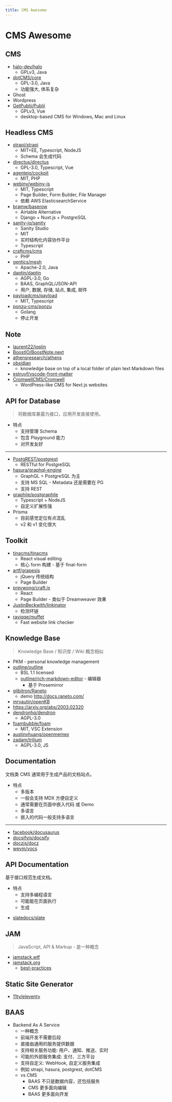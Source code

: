 ```yaml
---
title: CMS Awesome
---
```


# CMS Awesome

## CMS

- [halo-dev/halo](https://github.com/halo-dev/halo)
  - GPLv3, Java
- [dotCMS/core](https://github.com/dotCMS/core)
  - GPL-3.0, Java
  - 功能强大, 体系复杂
- Ghost
- Wordpress
- [GetPublii/Publii](https://github.com/GetPublii/Publii)
  - GPLv3, Vue
  - desktop-based CMS for Windows, Mac and Linux

## Headless CMS

- [strapi/strapi](https://github.com/strapi/strapi)
  - MIT+EE, Typescript, NodeJS
  - Schema 会生成代码
- [directus/directus](https://github.com/directus/directus)
  - GPL-3.0, Typescript, Vue
- [agentejo/cockpit](https://github.com/agentejo/cockpit)
  - MIT, PHP
- [webiny/webiny-js](https://github.com/webiny/webiny-js)
  - MIT, Typescript
  - Page Builder, Form Builder, File Manager
  - 依赖 AWS ElasticsearchService
- [bramw/baserow](https://gitlab.com/bramw/baserow)
  - Airtable Alternative
  - Django + Nuxt.js + PostgreSQL
- [sanity-io/sanity](https://github.com/sanity-io/sanity)
  - Sanity Studio
  - MIT
  - 实时结构化内容协作平台
  - Typescript
- [craftcms/cms](https://github.com/craftcms/cms)
  - PHP
- [gentics/mesh](https://github.com/gentics/mesh)
  - Apache-2.0, Java
- [daptin/daptin](https://github.com/daptin/daptin)
  - AGPL-3.0, Go
  - BAAS, GraphQL/JSON-API
  - 用户, 数据, 存储, 站点, 集成, 邮件
- [payloadcms/payload](https://github.com/payloadcms/payload)
  - MIT, Typescript
- [ponzu-cms/ponzu](https://github.com/ponzu-cms/ponzu)
  - Golang
  - 停止开发

## Note

- [laurent22/joplin](https://github.com/laurent22/joplin)
- [BoostIO/BoostNote.next](https://github.com/BoostIO/BoostNote.next)
- [athensresearch/athens](https://github.com/athensresearch/athens)
- [obsidian](https://obsidian.md/)
  - knowledge base on top of a local folder of plain text Markdown files
- [estruyf/vscode-front-matter](https://github.com/estruyf/vscode-front-matter)
- [CromwellCMS/Cromwell](https://github.com/CromwellCMS/Cromwell)
  - WordPress-like CMS for Next.js websites

## API for Database

> 将数据库暴露为接口，应用开发直接使用。

- 特点
  - 支持管理 Schema
  - 包含 Playground 能力
  - 对开发友好

---

- [PostgREST/postgrest](https://github.com/PostgREST/postgrest)
  - RESTful for PostgreSQL
- [hasura/graphql-engine](https://github.com/hasura/graphql-engine)
  - GraphQL + PostgreSQL 为主
  - 支持 MS SQL - Metadata 还是需要在 PG
  - 支持 REST
- [graphile/postgraphile](https://github.com/graphile/postgraphile)
  - Typescript + NodeJS
  - 自定义扩展性强
- Prisma
  - 目前感觉定位有点混乱
  - v2 和 v1 变化很大

## Toolkit

- [tinacms/tinacms](https://github.com/tinacms/tinacms)
  - React visual editing
  - 核心 form 构建 - 基于 final-form
- [artf/grapesjs](https://github.com/artf/grapesjs)
  - jQuery 传统结构
  - Page Builder
- [prevwong/craft.js](https://github.com/prevwong/craft.js)
  - React
  - Page Builder - 类似于 Dreamweaver 效果
- [JustinBeckwith/linkinator](https://github.com/JustinBeckwith/linkinator)
  - 检测坏链
- [raviqqe/muffet](https://github.com/raviqqe/muffet)
  - Fast website link checker

## Knowledge Base

> Knowledge Base / 知识库 / Wiki 概念相似

- PKM - personal knowledge management
- [outline/outline](https://github.com/outline/outline)
  - BSL 1.1 licensed
  - [outline/rich-markdown-editor](https://github.com/outline/rich-markdown-editor) - 编辑器
    - 基于 Prosemirror
- [gilbitron/Raneto](https://github.com/gilbitron/Raneto)
  - demo http://docs.raneto.com/
- [mrvautin/openKB](https://github.com/mrvautin/openKB)
- https://arxiv.org/abs/2003.02320
- [dendronhq/dendron](https://github.com/dendronhq/dendron)
  - AGPL-3.0
- [foambubble/foam](https://github.com/foambubble/foam)
  - MIT, VSC Extension
- [austinvhuang/openmemex](https://github.com/austinvhuang/openmemex)
- [zadam/trilium](https://github.com/zadam/trilium)
  - AGPL-3.0, JS

<!--
https://www.ontotext.com/knowledge-hub/
https://www.ontotext.com/knowledgehub/fundamentals/how-to-building-knowledge-graphs-in-10-steps/
-->

## Documentation

文档类 CMS 通常用于生成产品的文档站点。

- 特点
  - 多版本
  - 一般会支持 MDX 方便自定义
  - 通常需要在页面中嵌入代码 或 Demo
  - 多语言
  - 嵌入的代码一般支持多语言

---

- [facebook/docusaurus](https://github.com/facebook/docusaurus)
- [docsifyjs/docsify](https://github.com/docsifyjs/docsify)
- [doczjs/docz](https://github.com/doczjs/docz)
- [wevm/vocs](https://github.com/wevm/vocs)

## API Documentation

基于接口规范生成文档。

- 特点
  - 支持多编程语言
  - 可能能在页面执行
  - 生成

* [slatedocs/slate](https://github.com/slatedocs/slate)

## JAM

> JavaScript, API & Markup - 是一种概念

- [jamstack.wtf](https://jamstack.wtf/)
- [jamstack.org](https://jamstack.org/)
  - [best-practices](https://jamstack.org/best-practices/)

## Static Site Generator

- [11ty/eleventy](https://github.com/11ty/eleventy)

## BAAS

- Backend As A Service
  - 一种概念
  - 前端开发不需要后段
  - 直接由通用的服务提供数据
  - 支持相关服务功能: 用户、通知、推送、实时
  - 可能的外部服务集成: 支付、三方平台
  - 支持自定义: WebHook, 自定义服务集成
  - 例如 strapi, hasura, postgrest, dotCMS
  - vs CMS
    - BAAS 不只是数据内容，还包括服务
    - CMS 更多面向编辑
    - BAAS 更多面向开发
